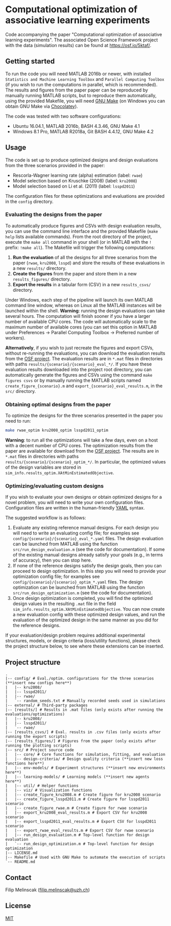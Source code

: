 # Computational optimization of associative learning experiments

Code accompanying the paper "Computational optimization of associative learning experiments".
The associated Open Science Framework project with the data (simulation results) can be found at <https://osf.io/5ktaf/>.


## Getting started

To run the code you will need MATLAB 2016b or newer, with installed `Statistics and Machine Learning Toolbox` and `Parallel Computing Toolbox` (if you wish to run the computations in parallel, which is recommended).
The results and figures from the paper paper can be reproduced by manually running MATLAB scripts, but to reproduce them automatically, using the provided Makefile, you will need [GNU Make](https://www.gnu.org/software/make/) (on Windows you can obtain GNU Make via [Chocolatey](https://chocolatey.org/packages/make)).

The code was tested with two software configurations:
  - Ubuntu 16.04.1, MATLAB 2016b, BASH 4.3.46, GNU Make 4.1
  - Windows 8.1 Pro, MATLAB R2018a, Git BASH 4.4.12, GNU Make 4.2
  

## Usage

The code is set up to produce optimized designs and design evaluations from the three scenarios provided in the paper:

  - Rescorla-Wagner learning rate (alpha) estimation (label: `rwae`)
  - Model selection based on Kruschke (2008) (label: `kru2008`)
  - Model selection based on Li et al. (2011) (label: `lsspd2011`)

The configuration files for these optimizations and evaluations are provided in the `config` directory.

### Evaluating the designs from the paper

To automatically produce figures and CSVs with design evaluation results, you can use the command line interface and the provided Makefile (`make help` lists available commands).
From the root directory of the project, execute the `make all` command in your shell (or in MATLAB with the `!` prefix: `!make all`).
The Makefile will trigger the following computations:

1. **Run the evaluation** of all the designs for all three scenarios from the paper (`rwae`, `kru2008`, `lsspd`) and store the results of these evaluations in a new `results/` directory.
2. **Create the figures** from the paper and store them in a new `results_figures/` directory.
3. **Export the results** in a tabular form (CSV) in a new `results_csvs/` directory.

Under Windows, each step of the pipeline will launch its own MATLAB command line window, whereas on Linux all the MATLAB instances will be launched within the shell.
**Warning**: running the design evaluations can take several hours.
The computation will finish sooner if you have a larger number of available CPU cores.
The code will automatically scale to the maximum number of available cores (you can set this option in MATLAB under Preferences -> Parallel Computing Toolbox -> Preferred number of workers).

**Alternatively**, if you wish to just recreate the figures and export CSVs, without re-running the evaluations, you can download the evaluation results from the [OSF project](https://osf.io/5ktaf/).
The evaluation results are in `*.mat` files in directories with paths `results/{scenario}/{scenario}_eval_*/`.
If you have these evaluation results downloaded into the project root directory, you can automatically generate the figures and CSVs using the command `make figures csvs` or by manually running the MATLAB scripts named `create_figure_{scenario}.m` and `export_{scenario}_eval_results.m`, in the `src/` directory.

### Obtaining optimal designs from the paper

To optimize the designs for the three scenarios presented in the paper you need to run:
```bash
make rwae_optim kru2008_optim lsspd2011_optim
```

**Warning**: to run all the optimizations will take a few days, even on a host with a decent number of CPU cores.
The optimization results from the paper are available for download from the [OSF project](https://osf.io/5ktaf/).
The results are in `*.mat` files in directories with paths `results/{scenario}/{scenario}_optim_*/`.
In particular, the optimized values of the design variables are stored in `sim_info.results_optim.XAtMinEstimatedObjective`.

### Optimizing/evaluating custom designs

If you wish to evaluate your own designs or obtain optimized designs for a novel problem, you will need to write your own configuration files.
Configuration files are written in the human-friendly [YAML](https://yaml.org/) syntax.

The suggested workflow is as follows:

1. Evaluate any existing reference manual designs. 
For each design you will need to write an evaluating config file; for examples see `config/{scenario}/{scenario}_eval_*.yaml` files.
The design evaluation can be launched from MATLAB using the function `src/run_design_evaluation.m` (see the code for documentation).
If some of the existing manual designs already satisfy your goals (e.g., in terms of accuracy), then you can stop here.
2. If none of the reference designs satisfy the design goals, then you can proceed to design optimization.
In this step you will need to provide your optimization config file; for examples see `config/{scenario}/{scenario}_optim_*.yaml` files.
The design optimization can be launched from MATLAB using the function `src/run_design_optimization.m` (see the code for documentation).
3. Once design optimization is completed, you will find the optimized design values in the resulting `.mat` file in the field `sim_info.results_optim.XAtMinEstimatedObjective`.
You can now create a new evaluation config with these optimized design values, and run the evaluation of the optimized design in the same manner as you did for the reference designs.

If your evaluation/design problem requires additional experimental structures, models, or design criteria (loss/utility functions), please check the project structure below, to see where these extensions can be inserted.

## Project structure

```
.
|-- config/ # Eval./optim. configurations for the three scenarios (**insert new configs here**)
|   |-- kru2008/
|   |-- lsspd2011/
|   |-- rwae/
|   `-- random_seeds.txt # Manually recorded seeds used in simulations
|-- external/ # Third-party packages
|-- [results/] # Results in .mat files (only exists after running the evaluations/optimizations)
|   |-- kru2008/
|   |-- lsspd2011/
|   `-- rwae/
|-- [results_csvs/] # Eval. results in .csv files (only exists after running the export scripts)
|-- [results_figures/] # Figures from the paper (only exists after running the plotting scripts)
|-- src/ # Project source code
|   |-- core/ # Core functions for simulation, fitting, and evaluation
|   |-- design-criteria/ # Design quality criteria (**insert new loss functions here**)
|   |-- env-models/ # Experiment structures (**insert new environments here**)
|   |-- learning-models/ # Learning models (**insert new agents here**)
|   |-- util/ # Helper functions
|   |-- viz/ # Visualization functions
|   |-- create_figure_kru2008.m # Create figure for kru2008 scenario
|   |-- create_figure_lsspd2011.m # Create figure for lsspd2011 scenario
|   |-- create_figure_rwae.m # Create figure for rwae scenario
|   |-- export_kru2008_eval_results.m # Export CSV for kru2008 scenario
|   |-- export_lsspd2011_eval_results.m # Export CSV for lsspd2011 scenario
|   |-- export_rwae_eval_results.m # Export CSV for rwae scenario
|   |-- run_design_evaluation.m # Top-level function for design evaluation
|   `-- run_design_optimization.m # Top-level function for design optimization
|-- LICENSE.md
|-- Makefile # Used with GNU Make to automate the execution of scripts
`-- README.md

```

## Contact

Filip Melinscak (<filip.melinscak@uzh.ch>)

## License
[MIT](https://choosealicense.com/licenses/mit/)
